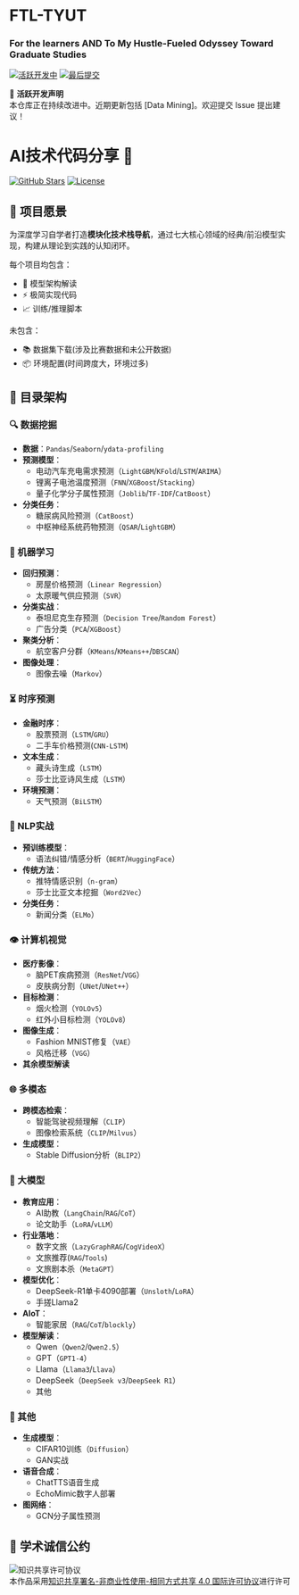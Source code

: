 # FTL-TYUT
### For the learners AND To My Hustle-Fueled Odyssey Toward Graduate Studies

[![活跃开发中](https://img.shields.io/badge/status-active%20development-brightgreen)](https://github.com/XiLinky/repo)
[![最后提交](https://img.shields.io/github/last-commit/XiLinky/repo)](https://github.com/XiLinky/repo)

🔨 **活跃开发声明**  
本仓库正在持续改进中。近期更新包括 [Data Mining]。欢迎提交 Issue 提出建议！

# AI技术代码分享 🚀
[![GitHub Stars](https://img.shields.io/github/stars/XiLinky/reponame?style=social)](https://github.com/XiLinky/reponame)
[![License](https://img.shields.io/badge/License-MIT-blue.svg)](https://opensource.org/licenses/MIT)

## 🌟 项目愿景
为深度学习自学者打造**模块化技术栈导航**，通过七大核心领域的经典/前沿模型实现，构建从理论到实践的认知闭环。

每个项目均包含：
- 🧠 模型架构解读
- ⚡ 极简实现代码
- 📈 训练/推理脚本

未包含：
- 📚 数据集下载(涉及比赛数据和未公开数据)
- 📦 环境配置(时间跨度大，环境过多)

## 📂 目录架构
### 🔍 数据挖掘
- **数据**：`Pandas`/`Seaborn`/`ydata-profiling`
- **预测模型**：
  - 电动汽车充电需求预测（`LightGBM`/`KFold`/`LSTM`/`ARIMA`）
  - 锂离子电池温度预测（`FNN`/`XGBoost`/`Stacking`）
  - 量子化学分子属性预测（`Joblib`/`TF-IDF`/`CatBoost`）
- **分类任务**：
  - 糖尿病风险预测（`CatBoost`）
  - 中枢神经系统药物预测（`QSAR`/`LightGBM`）

### 🤖 机器学习
- **回归预测**：
  - 房屋价格预测（`Linear Regression`）
  - 太原暖气供应预测（`SVR`）
- **分类实战**：
  - 泰坦尼克生存预测（`Decision Tree`/`Random Forest`）
  - 广告分类（`PCA`/`XGBoost`）
- **聚类分析**：
  - 航空客户分群（`KMeans`/`KMeans++`/`DBSCAN`）
- **图像处理**：
  - 图像去噪（`Markov`）

### ⏳ 时序预测
- **金融时序**：
  - 股票预测（`LSTM`/`GRU`）
  - 二手车价格预测(`CNN-LSTM`)
- **文本生成**：
  - 藏头诗生成（`LSTM`）
  - 莎士比亚诗风生成（`LSTM`）
- **环境预测**：
  - 天气预测（`BiLSTM`）

### 📝 NLP实战
- **预训练模型**：
  - 语法纠错/情感分析（`BERT`/`HuggingFace`）
- **传统方法**：
  - 推特情感识别（`n-gram`）
  - 莎士比亚文本挖掘（`Word2Vec`）
- **分类任务**：
  - 新闻分类（`ELMo`）

### 👁️ 计算机视觉
- **医疗影像**：
  - 脑PET疾病预测（`ResNet`/`VGG`）
  - 皮肤病分割（`UNet`/`UNet++`）
- **目标检测**：
  - 烟火检测（`YOLOv5`）
  - 红外小目标检测（`YOLOv8`）
- **图像生成**：
  - Fashion MNIST修复（`VAE`）
  - 风格迁移（`VGG`）
- **其余模型解读**

### 🌐 多模态
- **跨模态检索**：
  - 智能驾驶视频理解（`CLIP`）
  - 图像检索系统（`CLIP`/`Milvus`）
- **生成模型**：
  - Stable Diffusion分析（`BLIP2`）

### 🧠 大模型
- **教育应用**：
  - AI助教（`LangChain`/`RAG`/`CoT`）
  - 论文助手（`LoRA`/`vLLM`）
- **行业落地**：
  - 数字文旅（`LazyGraphRAG`/`CogVideoX`）
  - 文旅推荐(`RAG`/`Tools`)
  - 文旅剧本杀（`MetaGPT`）
- **模型优化**：
  - DeepSeek-R1单卡4090部署（`Unsloth`/`LoRA`）
  - 手搓Llama2
- **AIoT**：
  - 智能家居（`RAG`/`CoT`/`blockly`）
- **模型解读**：
  - Qwen（`Qwen2`/`Qwen2.5`）
  - GPT（`GPT1-4`）
  - Llama（`Llama3`/`Llava`）
  - DeepSeek（`DeepSeek v3`/`DeepSeek R1`）
  - 其他

### 🧰 其他
- **生成模型**：
  - CIFAR10训练（`Diffusion`）
  - GAN实战
- **语音合成**：
  - ChatTTS语音生成
  - EchoMimic数字人部署
- **图网络**：
  - GCN分子属性预测

## 📜 学术诚信公约

<img alt="知识共享许可协议" style="border-width:0" src="https://i.creativecommons.org/l/by-nc-sa/4.0/88x31.png" /></a><br />本作品采用<a rel="license" href="http://creativecommons.org/licenses/by-nc-sa/4.0/">知识共享署名-非商业性使用-相同方式共享 4.0 国际许可协议</a>进行许可